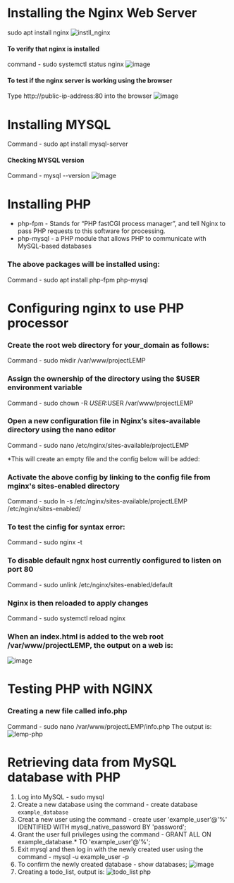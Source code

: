 # Installing the Nginx Web Server

sudo apt install nginx
![instll_nginx](https://user-images.githubusercontent.com/72884580/218335292-2e094f2b-23f4-46ef-89ad-3dabe38f40e8.jpg)

#### To verify that nginx is installed
command - sudo systemctl status nginx
![image](https://user-images.githubusercontent.com/72884580/218335483-301acd2a-126b-421b-9aa2-0d2f6e957015.png)

#### To test if the nginx server is working using the browser

Type http://public-ip-address:80 into the browser
![image](https://user-images.githubusercontent.com/72884580/218335633-3ed795b1-cda8-4fef-a111-8a3ec99de8ea.png)


# Installing MYSQL

Command - sudo apt install mysql-server

#### Checking MYSQL version

Command - mysql --version
![image](https://user-images.githubusercontent.com/72884580/218335745-47dcee82-4b79-4fd1-9237-6062fde261b3.png)

# Installing PHP
* php-fpm - Stands for “PHP fastCGI process manager”, and tell Nginx to pass PHP requests to this software for processing.
* php-mysql - a PHP module that allows PHP to communicate with MySQL-based databases

### The above packages will be installed using:
Command - sudo apt install php-fpm php-mysql

# Configuring nginx to use PHP processor

### Create the root web directory for your_domain as follows:
Command - sudo mkdir /var/www/projectLEMP

### Assign the ownership of the directory using the $USER environment variable
Command - sudo chown -R $USER:$USER /var/www/projectLEMP

### Open a new configuration file in Nginx’s sites-available directory using the nano editor
Command - sudo nano /etc/nginx/sites-available/projectLEMP

*This will create an empty file and the config below will be added:


<!--#/etc/nginx/sites-available/projectLEMP

server {
    listen 80;
    server_name projectLEMP www.projectLEMP;
    root /var/www/projectLEMP;

    index index.html index.htm index.php;

    location / {
        try_files $uri $uri/ =404;
    }

    location ~ \.php$ {
        include snippets/fastcgi-php.conf;
        fastcgi_pass unix:/var/run/php/php8.1-fpm.sock;
     }

    location ~ /\.ht {
        deny all;
    } -->
    
   ### Activate the above config by linking to the config file from mginx's sites-enabled directory
   Command - sudo ln -s /etc/nginx/sites-available/projectLEMP /etc/nginx/sites-enabled/
   
   ### To test the cinfig for syntax error:
   Command - sudo nginx -t
   
   ### To disable default ngnx host currently configured to listen on port 80
   Command - sudo unlink /etc/nginx/sites-enabled/default
   
   ### Nginx is then reloaded to apply changes
   Command - sudo systemctl reload nginx
   
   ### When an index.html is added to the web root /var/www/projectLEMP, the output on a web is:
   ![image](https://user-images.githubusercontent.com/72884580/218337347-eafecbae-19e5-4032-9882-51259a559357.png)
   
   # Testing PHP with NGINX
   ### Creating a new file called info.php
   Command - sudo nano /var/www/projectLEMP/info.php
   The output is:
   ![lemp-php](https://user-images.githubusercontent.com/72884580/218337762-4d07d438-02ba-4d59-911f-3230e030e9fa.jpg)
   
   # Retrieving data from MySQL database with PHP
   
   1. Log into MySQL - sudo mysql
   2. Create a new database using the command - create database `example_database`
   3. Creat a new user using the command - create user 'example_user'@'%' IDENTIFIED WITH mysql_native_password BY 'password';
   4. Grant the user full privileges using the command - GRANT ALL ON example_database.* TO 'example_user'@'%';
   5. Exit mysql and then log in with the newly created user using the command - mysql -u example_user -p
   6. To confirm the newly created database - show databases;
   ![image](https://user-images.githubusercontent.com/72884580/218338293-21974df9-e267-4d49-aac2-8585a01728e4.png)
   7. Creating a todo_list, output is:
   ![todo_list php](https://user-images.githubusercontent.com/72884580/218338342-dc0d2b8a-a970-43bb-9c5b-71a4c43e288e.jpg)



